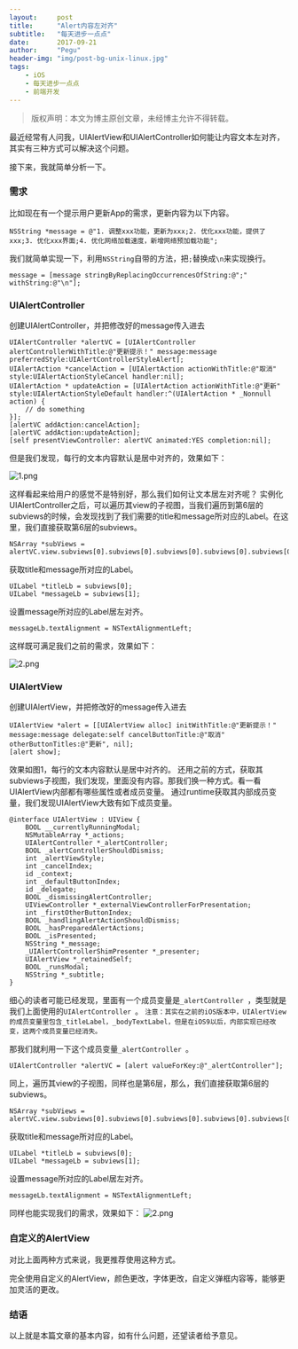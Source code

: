 ```yaml
---
layout:     post
title:      "Alert内容左对齐"
subtitle:   "每天进步一点点"
date:       2017-09-21
author:     "Pegu"
header-img: "img/post-bg-unix-linux.jpg"
tags:
    - iOS
    - 每天进步一点点
    - 前端开发
---
```



> 版权声明：本文为博主原创文章，未经博主允许不得转载。

最近经常有人问我，UIAlertView和UIAlertController如何能让内容文本左对齐，其实有三种方式可以解决这个问题。

接下来，我就简单分析一下。

### 需求

比如现在有一个提示用户更新App的需求，更新内容为以下内容。

```objc
NSString *message = @"1. 调整xxx功能，更新为xxx;2. 优化xxx功能，提供了xxx;3. 优化xxx界面;4. 优化网络加载速度，新增网络预加载功能";
```

我们就简单实现一下，利用`NSString`自带的方法，把`;`替换成`\n`来实现换行。

```objc
message = [message stringByReplacingOccurrencesOfString:@";" withString:@"\n"];
```

### UIAlertController
创建UIAlertController，并把修改好的message传入进去
```objc
UIAlertController *alertVC = [UIAlertController alertControllerWithTitle:@"更新提示！" message:message preferredStyle:UIAlertControllerStyleAlert];  
UIAlertAction *cancelAction = [UIAlertAction actionWithTitle:@"取消" style:UIAlertActionStyleCancel handler:nil];
UIAlertAction * updateAction = [UIAlertAction actionWithTitle:@"更新" style:UIAlertActionStyleDefault handler:^(UIAlertAction * _Nonnull action) {
    // do something
}];
[alertVC addAction:cancelAction];
[alertVC addAction:updateAction];
[self presentViewController: alertVC animated:YES completion:nil];
```
但是我们发现，每行的文本内容默认是居中对齐的，效果如下：

![1.png](http://upload-images.jianshu.io/upload_images/1628418-98de2df2d9c4cb95.png?imageMogr2/auto-orient/strip%7CimageView2/2/w/300)

这样看起来给用户的感觉不是特别好，那么我们如何让文本居左对齐呢？
实例化UIAlertController之后，可以遍历其view的子视图，当我们遍历到第6层的subviews的时候，会发现找到了我们需要的title和message所对应的Label。在这里，我们直接获取第6层的subviews。

```objc
NSArray *subViews = alertVC.view.subviews[0].subviews[0].subviews[0].subviews[0].subviews[0].subviews;
```
获取title和message所对应的Label。
```objc
UILabel *titleLb = subviews[0];
UILabel *messageLb = subviews[1];
```

设置message所对应的Label居左对齐。
```objc
messageLb.textAlignment = NSTextAlignmentLeft;
```

这样既可满足我们之前的需求，效果如下：

![2.png](http://upload-images.jianshu.io/upload_images/1628418-737a368b2fb09827.png?imageMogr2/auto-orient/strip%7CimageView2/2/w/300)

### UIAlertView
创建UIAlertView，并把修改好的message传入进去
```objc
UIAlertView *alert = [[UIAlertView alloc] initWithTitle:@"更新提示！" message:message delegate:self cancelButtonTitle:@"取消" otherButtonTitles:@"更新", nil];
[alert show];
```

效果如图1，每行的文本内容默认是居中对齐的。
还用之前的方式，获取其subviews子视图，我们发现，里面没有内容。那我们换一种方式。看一看UIAlertView内部都有哪些属性或者成员变量。
通过runtime获取其内部成员变量，我们发现UIAlertView大致有如下成员变量。
```objc
@interface UIAlertView : UIView {
    BOOL __currentlyRunningModal;
    NSMutableArray *_actions;
    UIAlertController *_alertController;
    BOOL _alertControllerShouldDismiss;
    int _alertViewStyle;
    int _cancelIndex;
    id _context;
    int _defaultButtonIndex;
    id _delegate;
    BOOL _dismissingAlertController;
    UIViewController *_externalViewControllerForPresentation;
    int _firstOtherButtonIndex;
    BOOL _handlingAlertActionShouldDismiss;
    BOOL _hasPreparedAlertActions;
    BOOL _isPresented;
    NSString *_message;
    _UIAlertControllerShimPresenter *_presenter;
    UIAlertView *_retainedSelf;
    BOOL _runsModal;
    NSString *_subtitle;
}
```

细心的读者可能已经发现，里面有一个成员变量是`_alertController `，类型就是我们上面使用的`UIAlertController `。
`
注意：其实在之前的iOS版本中，UIAlertView的成员变量里包含_titleLabel，_bodyTextLabel，但是在iOS9以后，内部实现已经改变，这两个成员变量已经消失。
`

那我们就利用一下这个成员变量`_alertController `。

```objc
UIAlertController *alertVC = [alert valueForKey:@"_alertController"];
```

同上，遍历其view的子视图，同样也是第6层，那么，我们直接获取第6层的subviews。
```objc
NSArray *subViews = alertVC.view.subviews[0].subviews[0].subviews[0].subviews[0].subviews[0].subviews;
```
获取title和message所对应的Label。
```objc
UILabel *titleLb = subviews[0];
UILabel *messageLb = subviews[1];
```

设置message所对应的Label居左对齐。
```objc
messageLb.textAlignment = NSTextAlignmentLeft;
```

同样也能实现我们的需求，效果如下：
![2.png](http://upload-images.jianshu.io/upload_images/1628418-737a368b2fb09827.png?imageMogr2/auto-orient/strip%7CimageView2/2/w/300)


### 自定义的AlertView

对比上面两种方式来说，我更推荐使用这种方式。

完全使用自定义的AlertView，颜色更改，字体更改，自定义弹框内容等，能够更加灵活的更改。


### 结语
以上就是本篇文章的基本内容，如有什么问题，还望读者给予意见。

